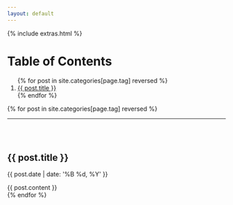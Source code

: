 ```yaml
---
layout: default
---
```


{% include extras.html %}
<h1>Table of Contents</h1>
<ol>
{% for post in site.categories[page.tag] reversed %}
  <a href="#{{ post.id | remove:"/" }}">
  <li>{{ post.title }}</li></a>
{% endfor %}
</ol>

{% for post in site.categories[page.tag] reversed %}

<hr>
  <a name="{{ post.id | remove:"/"}}"></a>
  <br>
  <br>
  <h2>{{ post.title }}</h2>
  <p>{{ post.date | date: '%B %d, %Y' }}</p>

<div>
  {{ post.content }}
</div>
{% endfor %}
